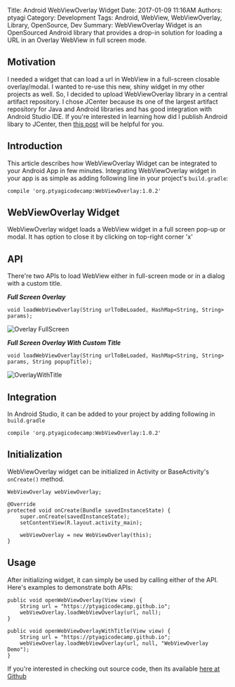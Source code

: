 Title: Android WebViewOverlay Widget
Date: 2017-01-09 11:16AM
Authors: ptyagi
Category: Development
Tags: Android, WebView, WebViewOverlay, Library, OpenSource, Dev
Summary: WebViewOverlay Widget is an OpenSourced Android library that provides a drop-in solution for loading a URL in an Overlay WebView in full screen mode.

## Motivation
I needed a widget that can load a url in WebView in a full-screen closable overlay/modal.
I wanted to re-use this new, shiny widget in my other projects as well. So, I decided to upload
WebViewOverlay library in a central artifact repository. I chose JCenter because its one of the
largest artifact repository for Java and Android libraries and has good integration with Android Studio IDE.
If you're interested in learning how did I publish Android libary to JCenter,
then [this post](https://ptyagicodecamp.github.io/how-did-i-publish-library-to-jcenter-from-android-studio.html)
will be helpful for you.

## Introduction
This article describes how WebViewOverlay Widget can be integrated to your Android App in few minutes.
Integrating WebViewOverlay widget in your app is as simple as adding following line in your project's
`build.gradle`:
```
compile 'org.ptyagicodecamp:WebViewOverlay:1.0.2'
```

## WebViewOverlay Widget
WebViewOverlay widget loads a WebView widget in a full screen pop-up or modal. It has option to close it by
clicking on top-right corner 'x'

## API
There're two APIs to load WebView either in full-screen mode or in a dialog with a custom title.

***Full Screen Overlay***

```
void loadWebViewOverlay(String urlToBeLoaded, HashMap<String, String> params);
```
![Overlay FullScreen]({attach}../images/OverlayFullScreen.png)

***Full Screen Overlay With Custom Title***

```
void loadWebViewOverlay(String urlToBeLoaded, HashMap<String, String> params, String popupTitle);
```
![OverlayWithTitle]({attach}../images/OverlayWithTitle.png)

## Integration
In Android Studio, it can be added to your project by adding following in `build.gradle`
```
compile 'org.ptyagicodecamp:WebViewOverlay:1.0.2'
```

## Initialization
WebViewOverlay widget can be initialized in Activity or BaseActivity's `onCreate()` method.
```
WebViewOverlay webViewOverlay;

@Override
protected void onCreate(Bundle savedInstanceState) {
    super.onCreate(savedInstanceState);
    setContentView(R.layout.activity_main);

    webViewOverlay = new WebViewOverlay(this);
}
```

## Usage
After initializing widget, it can simply be used by calling either of the API.
Here's examples to demonstrate both APIs:
```
public void openWebViewOverlay(View view) {
    String url = "https://ptyagicodecamp.github.io";
    webViewOverlay.loadWebViewOverlay(url, null);
}

public void openWebViewOverlayWithTitle(View view) {
    String url = "https://ptyagicodecamp.github.io";
    webViewOverlay.loadWebViewOverlay(url, null, "WebViewOverlay Demo");
}
```


If you're interested in checking out source code, then its available [here at Github](https://github.com/ptyagicodecamp/webview-overlay)
